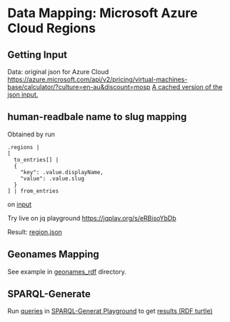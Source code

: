 # Data Mapping: Microsoft Azure Cloud Regions
## Getting Input
Data: original json for Azure Cloud
https://azure.microsoft.com/api/v2/pricing/virtual-machines-base/calculator/?culture=en-au&discount=mosp
[A cached version of the json input.](../data/azure/vm_base.json)
## human-readbale name to slug mapping
Obtained by run
```
.regions | 
[
  to_entries[] |
  {
    "key": .value.displayName, 
    "value": .value.slug
  }
] | from_entries
```
on [input](#Getting-Input)

Try live on jq playground https://jqplay.org/s/eRBisoYbDb

Result: [region.json](../jq/azure/region.json)

## Geonames Mapping
See example in [geonames_rdf](../geonames_rdf/azure/) directory.

## SPARQL-Generate
Run [queries](../sparql-generate/azure/region.rqg)
in [SPARQL-Generat Playground](https://ci.mines-stetienne.fr/sparql-generate/playground.html)
to get [results (RDF turtle)](../sparql-generate/result/azure/region.ttl)
